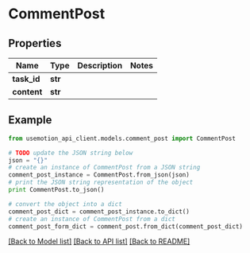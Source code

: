 # CommentPost


## Properties
Name | Type | Description | Notes
------------ | ------------- | ------------- | -------------
**task_id** | **str** |  | 
**content** | **str** |  | 

## Example

```python
from usemotion_api_client.models.comment_post import CommentPost

# TODO update the JSON string below
json = "{}"
# create an instance of CommentPost from a JSON string
comment_post_instance = CommentPost.from_json(json)
# print the JSON string representation of the object
print CommentPost.to_json()

# convert the object into a dict
comment_post_dict = comment_post_instance.to_dict()
# create an instance of CommentPost from a dict
comment_post_form_dict = comment_post.from_dict(comment_post_dict)
```
[[Back to Model list]](../README.md#documentation-for-models) [[Back to API list]](../README.md#documentation-for-api-endpoints) [[Back to README]](../README.md)


